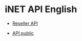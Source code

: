 # iNET API English

* <a href="https://github.com/thesunbg/iNET.vn/blob/master/reseller.md">Reseller API</a>

* <a href="https://github.com/thesunbg/iNET.vn/blob/master/public.md">API public</a>
